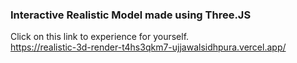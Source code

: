 ### Interactive Realistic Model made using Three.JS

Click on this link to experience for yourself.
<br/>
https://realistic-3d-render-t4hs3qkm7-ujjawalsidhpura.vercel.app/

